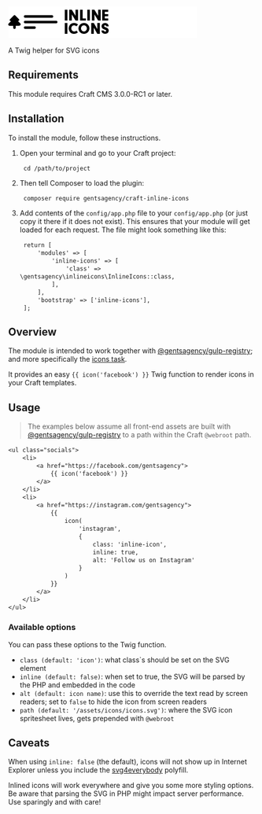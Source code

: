 ![Craft Inline Icons](resources/img/plugin-logo.png)

A Twig helper for SVG icons

## Requirements

This module requires Craft CMS 3.0.0-RC1 or later.

## Installation

To install the module, follow these instructions.

1. Open your terminal and go to your Craft project:

        cd /path/to/project

2. Then tell Composer to load the plugin:

        composer require gentsagency/craft-inline-icons

3. Add contents of the `config/app.php` file to your `config/app.php` (or just copy it there if it does not exist). This ensures that your module will get loaded for each request. The file might look something like this:

        return [
            'modules' => [
                'inline-icons' => [
                    'class' => \gentsagency\inlineicons\InlineIcons::class,
                ],
            ],
            'bootstrap' => ['inline-icons'],
        ];


## Overview

The module is intended to work together with [@gentsagency/gulp-registry](https://github.com/gentsagency/gulp-registry); and more specifically the [icons task](https://github.com/gentsagency/gulp-registry/tree/master/tasks/icons).

It provides an easy `{{ icon('facebook') }}` Twig function to render icons in your Craft templates.

## Usage

> The examples below assume all front-end assets are built with [@gentsagency/gulp-registry](https://github.com/gentsagency/gulp-registry) to a path within the Craft `@webroot` path.

```twig
<ul class="socials">
    <li>
        <a href="https://facebook.com/gentsagency">
            {{ icon('facebook') }}
        </a>
    </li>
    <li>
        <a href="https://instagram.com/gentsagency">
            {{
                icon(
                    'instagram',
                    {
                        class: 'inline-icon',
                        inline: true,
                        alt: 'Follow us on Instagram'
                    }
                )
            }}
        </a>
    </li>
</ul>
```

### Available options

You can pass these options to the Twig function.

 - `class (default: 'icon')`: what class`s should be set on the SVG element
 - `inline (default: false)`: when set to true, the SVG will be parsed by the PHP and embedded in the code
 - `alt (default: icon name)`: use this to override the text read by screen readers; set to `false` to hide the icon from screen readers
 - `path (default: '/assets/icons/icons.svg')`: where the SVG icon spritesheet lives, gets prepended with `@webroot`
 
 ## Caveats
 
When using `inline: false` (the default), icons will not show up in Internet Explorer unless you include the [svg4everybody](https://github.com/jonathantneal/svg4everybody) polyfill.
 
 Inlined icons will work everywhere and give you some more styling options. Be aware that parsing the SVG in PHP might impact server performance. Use sparingly and with care!
